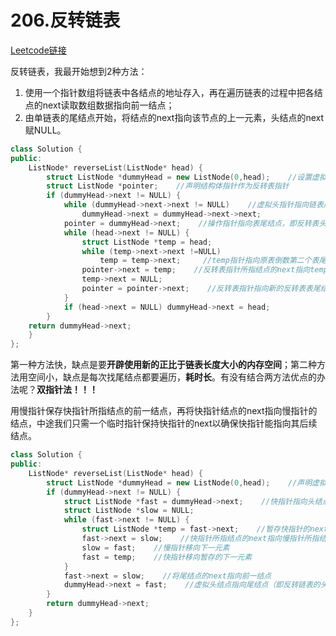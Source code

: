 # 206.反转链表

[Leetcode链接](https://leetcode-cn.com/problems/reverse-linked-list/)

反转链表，我最开始想到2种方法：

1. 使用一个指针数组将链表中各结点的地址存入，再在遍历链表的过程中把各结点的next读取数组数据指向前一结点；
2. 由单链表的尾结点开始，将结点的next指向该节点的上一元素，头结点的next赋NULL。

```c++
class Solution {
public:
    ListNode* reverseList(ListNode* head) {
        struct ListNode *dummyHead = new ListNode(0,head);    //设置虚拟头结点
        struct ListNode *pointer;    //声明结构体指针作为反转表指针
        if (dummyHead->next != NULL) {    
            while (dummyHead->next->next != NULL)    //虚拟头指针指向链表尾元素
                dummyHead->next = dummyHead->next->next;
            pointer = dummyHead->next;    //操作指针指向表尾结点，即反转表头结点
            while (head->next != NULL) {
                struct ListNode *temp = head;
                while (temp->next->next !=NULL)
                    temp = temp->next;     //temp指针指向原表倒数第二个表尾结点
                pointer->next = temp;    //反转表指针所指结点的next指向temp所指结点
                temp->next = NULL;
                pointer = pointer->next;    //反转表指针指向新的反转表表尾结点
            }
            if (head->next = NULL) dummyHead->next = head;
        }
    return dummyHead->next;
    }
};
```

第一种方法快，缺点是要**开辟使用新的正比于链表长度大小的内存空间**；第二种方法用空间小，缺点是每次找尾结点都要遍历，**耗时长**。有没有结合两方法优点的办法呢？**双指针法！！！**

用慢指针保存快指针所指结点的前一结点，再将快指针结点的next指向慢指针的结点，中途我们只需一个临时指针保持快指针的next以确保快指针能指向其后续结点。

```c++
class Solution {
public:
    ListNode* reverseList(ListNode* head) {
        struct ListNode *dummyHead = new ListNode(0,head);    //声明虚拟头结点
        if (dummyHead->next != NULL) {
            struct ListNode *fast = dummyHead->next;    //快指针指向头结点
            struct ListNode *slow = NULL;
            while (fast->next != NULL) {
                struct ListNode *temp = fast->next;    //暂存快指针的next,让快指针稍后能指向下一结点
                fast->next = slow;    //快指针所指结点的next指向慢指针所指结点
                slow = fast;    //慢指针移向下一元素
                fast = temp;    //快指针移向暂存的下一元素
            }
            fast->next = slow;    //将尾结点的next指向前一结点
            dummyHead->next = fast;    //虚拟头结点指向尾结点（即反转链表的头结点）
        }
        return dummyHead->next;
    }
};
```

